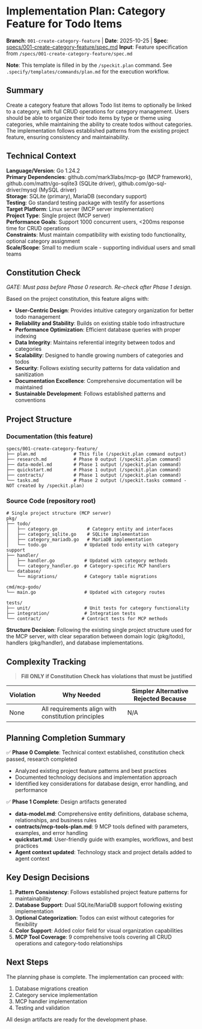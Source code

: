 # Implementation Plan: Category Feature for Todo Items

**Branch**: `001-create-category-feature` | **Date**: 2025-10-25 | **Spec**: [specs/001-create-category-feature/spec.md](specs/001-create-category-feature/spec.md)
**Input**: Feature specification from `/specs/001-create-category-feature/spec.md`

**Note**: This template is filled in by the `/speckit.plan` command. See `.specify/templates/commands/plan.md` for the execution workflow.

## Summary

Create a category feature that allows Todo list items to optionally be linked to a category, with full CRUD operations for category management. Users should be able to organize their todo items by type or theme using categories, while maintaining the ability to create todos without categories. The implementation follows established patterns from the existing project feature, ensuring consistency and maintainability.

## Technical Context

**Language/Version**: Go 1.24.2  
**Primary Dependencies**: github.com/mark3labs/mcp-go (MCP framework), github.com/mattn/go-sqlite3 (SQLite driver), github.com/go-sql-driver/mysql (MySQL driver)  
**Storage**: SQLite (primary), MariaDB (secondary support)  
**Testing**: Go standard testing package with testify for assertions  
**Target Platform**: Linux server (MCP server implementation)  
**Project Type**: Single project (MCP server)  
**Performance Goals**: Support 1000 concurrent users, <200ms response time for CRUD operations  
**Constraints**: Must maintain compatibility with existing todo functionality, optional category assignment  
**Scale/Scope**: Small to medium scale - supporting individual users and small teams

## Constitution Check

*GATE: Must pass before Phase 0 research. Re-check after Phase 1 design.*

Based on the project constitution, this feature aligns with:
- **User-Centric Design**: Provides intuitive category organization for better todo management
- **Reliability and Stability**: Builds on existing stable todo infrastructure
- **Performance Optimization**: Efficient database queries with proper indexing
- **Data Integrity**: Maintains referential integrity between todos and categories
- **Scalability**: Designed to handle growing numbers of categories and todos
- **Security**: Follows existing security patterns for data validation and sanitization
- **Documentation Excellence**: Comprehensive documentation will be maintained
- **Sustainable Development**: Follows established patterns and conventions

## Project Structure

### Documentation (this feature)

```text
specs/001-create-category-feature/
├── plan.md              # This file (/speckit.plan command output)
├── research.md          # Phase 0 output (/speckit.plan command)
├── data-model.md        # Phase 1 output (/speckit.plan command)
├── quickstart.md        # Phase 1 output (/speckit.plan command)
├── contracts/           # Phase 1 output (/speckit.plan command)
└── tasks.md             # Phase 2 output (/speckit.tasks command - NOT created by /speckit.plan)
```

### Source Code (repository root)

```text
# Single project structure (MCP server)
pkg/
├── todo/
│   ├── category.go           # Category entity and interfaces
│   ├── category_sqlite.go    # SQLite implementation
│   ├── category_mariadb.go   # MariaDB implementation
│   └── todo.go              # Updated todo entity with category support
├── handler/
│   ├── handler.go           # Updated with category methods
│   └── category_handler.go  # Category-specific MCP handlers
└── database/
    └── migrations/          # Category table migrations

cmd/mcp-godo/
└── main.go                  # Updated with category routes

tests/
├── unit/                    # Unit tests for category functionality
├── integration/             # Integration tests
└── contract/               # Contract tests for MCP methods
```

**Structure Decision**: Following the existing single project structure used for the MCP server, with clear separation between domain logic (pkg/todo), handlers (pkg/handler), and database implementations.

## Complexity Tracking

> **Fill ONLY if Constitution Check has violations that must be justified**

| Violation | Why Needed | Simpler Alternative Rejected Because |
|-----------|------------|-------------------------------------|
| None | All requirements align with constitution principles | N/A |

## Planning Completion Summary

✅ **Phase 0 Complete**: Technical context established, constitution check passed, research completed
- Analyzed existing project feature patterns and best practices
- Documented technology decisions and implementation approach
- Identified key considerations for database design, error handling, and performance

✅ **Phase 1 Complete**: Design artifacts generated
- **data-model.md**: Comprehensive entity definitions, database schema, relationships, and business rules
- **contracts/mcp-tools-plan.md**: 9 MCP tools defined with parameters, examples, and error handling
- **quickstart.md**: User-friendly guide with examples, workflows, and best practices
- **Agent context updated**: Technology stack and project details added to agent context

## Key Design Decisions

1. **Pattern Consistency**: Follows established project feature patterns for maintainability
2. **Database Support**: Dual SQLite/MariaDB support following existing implementation
3. **Optional Categorization**: Todos can exist without categories for flexibility
4. **Color Support**: Added color field for visual organization capabilities
5. **MCP Tool Coverage**: 9 comprehensive tools covering all CRUD operations and category-todo relationships

## Next Steps

The planning phase is complete. The implementation can proceed with:
1. Database migrations creation
2. Category service implementation
3. MCP handler implementation
4. Testing and validation

All design artifacts are ready for the development phase.
